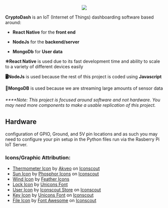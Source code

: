<p align="center">
<img src="https://github.com/hwr7dd/cryptdash/blob/main/logosmall.png") 
 </p>
 
**CryptoDash** is an IoT (Internet of Things) dashboarding software based around:

- **React Native** for the **front end**

- **NodeJs** for the **backend/server**

- **MongoDb** for **User data**
 


**⚛️React Native** is used due to its fast development time and ability to scale to a variety of different devices easily

**🖥️NodeJs** is used because the rest of this project is coded using **Javascript**

**🍃MongoDB** is used because we are streaming large amounts of sensor data  





###### ****Note: This project is focused around software and not hardware. You may need more components to make a usable replication of this project.  

## Hardware
 
 
configuration of GPIO, Ground, and 5V pin locations and as such you may need to configure your pin setup 
in the Python files run via the Rasberry Pi IoT Server. 

 ### Icons/Graphic Attribution:
- <a href="https://iconscout.com/icons/thermometer" target="_blank">Thermometer Icon</a> by <a href="https://iconscout.com/contributors/eva-icons">Akveo</a> on <a href="https://iconscout.com">Iconscout</a>
- <a href="https://iconscout.com/icons/sun" target="_blank">Sun Icon</a> by <a href="https://iconscout.com/contributors/phosphoricons">Phosphor Icons</a> on <a href="https://iconscout.com">Iconscout</a>
- <a href="https://iconscout.com/icons/wind" target="_blank">Wind Icon</a> by <a href="https://iconscout.com/contributors/feathericons" target="_blank">Feather Icons</a>
- <a href="https://iconscout.com/icons/lock" target="_blank">Lock Icon</a> by <a href="https://iconscout.com/contributors/unicons" target="_blank">Unicons Font</a>
- <a href="https://iconscout.com/icons/user" target="_blank">User Icon</a> by <a href="https://iconscout.com/contributors/iconscout">Iconscout Store</a> on <a href="https://iconscout.com">Iconscout</a>
- <a href="https://iconscout.com/icons/key" target="_blank">Key Icon</a> by <a href="https://iconscout.com/contributors/unicons">Unicons Font</a> on <a href="https://iconscout.com">Iconscout</a>
- <a href="https://iconscout.com/icons/file" target="_blank">File Icon</a> by <a href="https://iconscout.com/contributors/font-awesome">Font Awesome</a> on <a href="https://iconscout.com">Iconscout</a> 
